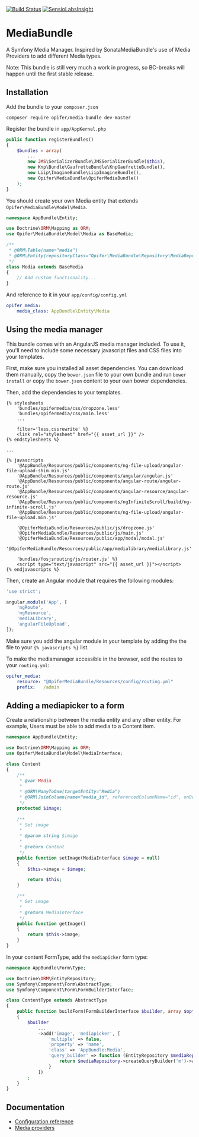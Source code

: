 [![Build Status](https://travis-ci.org/Opifer/MediaBundle.svg)](https://travis-ci.org/Opifer/MediaBundle)
[![SensioLabsInsight](https://insight.sensiolabs.com/projects/7bab65ce-147b-4148-90b2-81ea8454ebf0/mini.png)](https://insight.sensiolabs.com/projects/7bab65ce-147b-4148-90b2-81ea8454ebf0)

MediaBundle
===========

A Symfony Media Manager.
Inspired by SonataMediaBundle's use of Media Providers to add different Media types. 

Note: This bundle is still very much a work in progress, so BC-breaks will happen until the first stable release.

Installation
------------

Add the bundle to your `composer.json`

    composer require opifer/media-bundle dev-master

Register the bundle in `app/AppKernel.php`

```php
public function registerBundles()
{
    $bundles = array(
        ...
        new JMS\SerializerBundle\JMSSerializerBundle($this),
        new Knp\Bundle\GaufretteBundle\KnpGaufretteBundle(),
        new Liip\ImagineBundle\LiipImagineBundle(),
        new Opifer\MediaBundle\OpiferMediaBundle()
    );
}
```

You should create your own Media entity that extends `Opifer\MediaBundle\Model\Media`.

```php
namespace AppBundle\Entity;

use Doctrine\ORM\Mapping as ORM;
use Opifer\MediaBundle\Model\Media as BaseMedia;

/**
 * @ORM\Table(name="media")
 * @ORM\Entity(repositoryClass="Opifer\MediaBundle\Repository\MediaRepository")
 */
class Media extends BaseMedia
{
    // Add custom functionality...
}
```

And reference to it in your `app/config/config.yml`

```yaml
opifer_media:
    media_class: AppBundle\Entity\Media
```

Using the media manager
-----------------------

This bundle comes with an AngularJS media manager included. To use it, you'll need
to include some necessary javascript files and CSS files into your templates.

First, make sure you installed all asset dependencies. You can download them manually, copy the `bower.json` file to your own bundle and run `bower install` or copy the `bower.json` content to your own bower dependencies.

Then, add the dependencies to your templates.

```twig
{% stylesheets
    'bundles/opifermedia/css/dropzone.less'
    'bundles/opifermedia/css/main.less'
    ...
    
    filter='less,cssrewrite' %}
    <link rel="stylesheet" href="{{ asset_url }}" />
{% endstylesheets %}

...

{% javascripts
    '@AppBundle/Resources/public/components/ng-file-upload/angular-file-upload-shim.min.js'
    '@AppBundle/Resources/public/components/angular/angular.js'
    '@AppBundle/Resources/public/components/angular-route/angular-route.js'
    '@AppBundle/Resources/public/components/angular-resource/angular-resource.js'
    '@AppBundle/Resources/public/components/ngInfiniteScroll/build/ng-infinite-scroll.js'
    '@AppBundle/Resources/public/components/ng-file-upload/angular-file-upload.min.js'

    '@OpiferMediaBundle/Resources/public/js/dropzone.js'
    '@OpiferMediaBundle/Resources/public/js/main.js'
    '@OpiferMediaBundle/Resources/public/app/modal/modal.js'
    '@OpiferMediaBundle/Resources/public/app/medialibrary/medialibrary.js'
    
    'bundles/fosjsrouting/js/router.js' %}
    <script type="text/javascript" src="{{ asset_url }}"></script>
{% endjavascripts %}
```

Then, create an Angular module that requires the following modules:

```js
'use strict';

angular.module('App', [
    'ngRoute',
    'ngResource',
    'mediaLibrary',
    'angularFileUpload',
]);
```

Make sure you add the angular module in your template by adding the the file to your `{% javascripts %}` list.

To make the mediamanager accessible in the browser, add the routes to your `routing.yml`:

```yaml
opifer_media:
    resource: "@OpiferMediaBundle/Resources/config/routing.yml"
    prefix:   /admin
```

Adding a mediapicker to a form
------------------------------

Create a relationship between the media entity and any other entity. For example, Users must be able to add media to a Content item.

```php
namespace AppBundle\Entity;

use Doctrine\ORM\Mapping as ORM;
use Opifer\MediaBundle\Model\MediaInterface;

class Content
{
    /**
     * @var Media
     *
     * @ORM\ManyToOne(targetEntity="Media")
     * @ORM\JoinColumn(name="media_id", referencedColumnName="id", onDelete="SET NULL")
     */
    protected $image;
    
    /**
     * Set image
     *
     * @param string $image
     *
     * @return Content
     */
    public function setImage(MediaInterface $image = null)
    {
        $this->image = $image;

        return $this;
    }

    /**
     * Get image
     *
     * @return MediaInterface
     */
    public function getImage()
    {
        return $this->image;
    }
}
```

In your content FormType, add the `mediapicker` form type:

```php
namespace AppBundle\Form\Type;

use Doctrine\ORM\EntityRepository;
use Symfony\Component\Form\AbstractType;
use Symfony\Component\Form\FormBuilderInterface;

class ContentType extends AbstractType
{
    public function buildForm(FormBuilderInterface $builder, array $options)
    {
        $builder
            ...
            ->add('image', 'mediapicker', [
                'multiple' => false,
                'property' => 'name',
                'class' => 'AppBundle:Media',
                'query_builder' => function (EntityRepository $mediaRepository) {
                    return $mediaRepository->createQueryBuilder('m')->add('orderBy', 'm.name ASC');
                }
            ])
        ;
    }
}
```


Documentation
-------------

- [Configuration reference](Resources/doc/configuration-reference.md)
- [Media providers](Resources/doc/providers.md)
